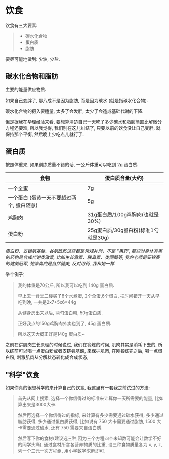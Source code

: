 # 饮食

饮食有三大要素:

> * 碳水化合物
> * 蛋白质
> * 脂肪

要尽可能地做到: 少油, 少盐.

## 碳水化合物和脂肪

主要的能量供应物质.

如果自己变胖了, 那八成不是因为脂肪, 而是因为碳水 (就是指碳水化合物).

碳水化合物的摄入要适量, 太多了会发胖, 太少了会造成基础代谢的下降.

但是据我在华理经验来看,  要想算清楚自己一天吃了多少碳水和脂肪简直比解微分方程还要难, 所以我觉得, 我们别在这儿纠结了, 只要以前的饮食没让自己变胖, 就保持那个平衡, 然后晚上少吃点儿就行了.

## 蛋白质

按照体重来, 如果训练质量不错的话, 一公斤体重可以吃到 2g 蛋白质.

| 食物                                      | 蛋白质含量(大约)                    |
| ----------------------------------------- | ----------------------------------- |
| 一个全蛋                                  | 7g                                  |
| 一个蛋白 (蛋黄一天不要超过两个, 蛋白随意) | 5g                                  |
| 鸡胸肉                                    | 31g蛋白质/100g鸡胸肉(也就是30%)     |
| 蛋白粉                                    | 25g蛋白质/30g蛋白粉(标准1勺就是30g) |

*蛋白粉、支链氨基酸、谷氨酰胺这些都是常规补剂，不是 "用药", 那些对身体有害的药物是合成代谢类激素, 比如生长激素、胰岛素、类固醇等, 我的老师是亚锦赛的健美冠军, 她崇尚的是自然健美, 反对用药, 我和她一样*.

举个例子:

> 我的体重是70公斤, 所以我可以吃到 140g 蛋白质.
>
> 早上去一食堂二楼买了8个水煮蛋, 2个全蛋,6个蛋白, 把时间错开一天从早吃到晚, 一共是2x7+5x6=44g
>
> 从健身房出来以后, 两勺蛋白粉, 50g蛋白质.
>
> 正好我点的150g鸡胸肉外卖也到了, 45g 蛋白质.
>
> 所以这天大概正好是140g 蛋白质~

之前在讲肌肉生长原理的时候说过, 我们在锻炼的时候, 肌肉其实是消耗下去的, 所以练前可以喝一点蛋白粉或者支链氨基酸, 来保护肌肉, 在刚锻炼完之后, 喝一点蛋白粉, 刺激肌肉从分解状态转化成合成状态, 

## "科学"饮食

如果你真的很想科学的来计算自己的饮食, 我这里有一套我之前试过的方法:

> 首先从网上搜索, 选择一个你信得过的标准来计算你一天所需要的能量, 比如算出来是3000大卡.
>
> 然后再选择一个你信得过的指标, 来计算有多少需要通过碳水获得, 多少通过脂肪获得, 多少通过蛋白质获得, 比如说有 750 大卡需要通过脂肪, 1500 大卡需要通过碳水, 还有 750 需要来自蛋白质.
>
> 然后写下你的食材(建议选三种,因为三个方程四个未知数可能会让数学不好的同学头痛), 通过食材所含各营养物质的比重, 设三种食物质量各为 x, y, z, 列一个三元一次方程组, 用小学数学求解即可.





